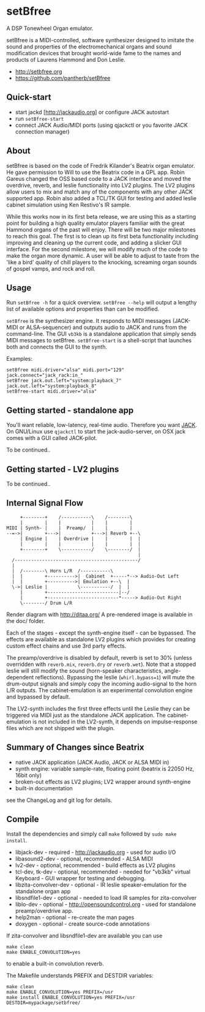 setBfree
========

A DSP Tonewheel Organ emulator.

setBfree is a MIDI-controlled, software synthesizer designed to imitate the
sound and properties of the electromechanical organs and sound modification
devices that brought world-wide fame to the names and products of Laurens
Hammond and Don Leslie.

*   http://setbfree.org
*   https://github.com/pantherb/setBfree


Quick-start
-----------

 - start jackd [http://jackaudio.org] or configure JACK autostart
 - run `setBfree-start`
 - connect JACK Audio/MIDI ports (using qjackctl or you favorite JACK
   connection manager)


About
-----

setBfree is based on the code of Fredrik Kilander's Beatrix organ emulator. He
gave permission to Will to use the Beatrix code in a GPL app. Robin Gareus
changed the OSS based code to a JACK interface and moved the overdrive, reverb,
and leslie functionality into LV2 plugins. The LV2 plugins allow users to mix
and match any of the components with any other JACK supported app. Robin also
added a TCL/TK GUI for testing and added leslie cabinet simulation using Ken
Restivo's IR sample.

While this works now in its first beta release, we are using this as a starting
point for building a high quality emulator players familiar with the great
Hammond organs of the past will enjoy. There will be two major milestones to
reach this goal. The first is to clean up its first beta functionality
including improving and cleaning up the current code, and adding a slicker GUI
interface. For the second milestone, we will modify much of the code to make
the organ more dynamic. A user will be able to adjust to taste from the 'like a
bird' quality of chill players to the knocking, screaming organ sounds of
gospel vamps, and rock and roll.


Usage
-----

Run `setBfree -h` for a quick overview. `setBfree --help` will output a
lengthy list of available options and properties than can be modified.

`setBfree` is the synthesizer engine. It responds to MIDI messages (JACK-MIDI
or ALSA-sequencer) and outputs audio to JACK and runs from the command-line.
The GUI `vb3kb` is a standalone application that simply sends MIDI messages to
setBfree. `setBfree-start` is a shell-script that launches both and connects
the GUI to the synth.

Examples:

	setBfree midi.driver="alsa" midi.port="129" jack.connect="jack_rack:in_"
	setBfree jack.out.left="system:playback_7" jack.out.left="system:playback_8"
	setBfree-start midi.driver="alsa"


Getting started - standalone app
--------------------------------

You'll want reliable, low-latency, real-time audio. Therefore you want
[JACK](http://jackaudio.org/). On GNU/Linux use `qjackctl` to start the
jack-audio-server, on OSX jack comes with a GUI called JACK-pilot.

To be continued..


Getting started - LV2 plugins
-----------------------------

To be continued..


Internal Signal Flow
--------------------

	     +--------+    /-----------\    /--------\
	     |        |    |           |    |        |
	MIDI | Synth- |    |  Preamp/  |    |        |
	--=->|        +--->|           +--->| Reverb +--\
	     | Engine |    | Overdrive |    |        |  |
	     |        |    |           |    |        |  |
	     +--------+    \-----------/    \--------/  |
	                                                |
	  /---------------------------------------------/
	  |
	  |  /--------\ Horn L/R  /-----------\
	  |  |        +---------->|  Cabinet  +-----*--> Audio-Out Left
	  |  |        +---------->| Emulation +--\  |
	  \->| Leslie |           \-----------/  |  |
	     |        +--------------------------|--/
	     |        +--------------------------*-----> Audio-Out Right
	     \--------/ Drum L/R

Render diagram with http://ditaa.org/ 
A pre-rendered image is available in the doc/ folder.

Each of the stages - except the synth-engine itself - can be bypassed. The
effects are available as standalone LV2 plugins which provides for creating
custom effect chains and use 3rd party effects.

The preamp/overdrive is disabled by default, reverb is set to 30% (unless
overridden with `reverb.mix`, `reverb.dry` or `reverb.wet`). Note that a
stopped leslie will still modify the sound (horn-speaker characteristics,
angle-dependent reflections). Bypassing the leslie (`whirl.bypass=1`) will mute
the drum-output signals and simply copy the incoming audio-signal to the horn
L/R outputs. The cabinet-emulation is an experimental convolution engine and
bypassed by default.

The LV2-synth includes the first three effects until the Leslie they can be
triggered via MIDI just as the standalone JACK application. The
cabinet-emulation is not included in the LV2-synth, it depends on
impulse-response files which are not shipped with the plugin.


Summary of Changes since Beatrix
--------------------------------

*   native JACK application (JACK Audio, JACK or ALSA MIDI in)
*   synth engine: variable sample-rate, floating point (beatrix is 22050 Hz, 16bit only)
*   broken-out effects as LV2 plugins; LV2 wrapper around synth-engine
*   built-in documentation

see the ChangeLog and git log for details.


Compile
-------

Install the dependencies and simply call `make` followed by `sudo make install`.

*   libjack-dev - required - http://jackaudio.org - used for audio I/O
*   libasound2-dev - optional, recommended - ALSA MIDI
*   lv2-dev - optional, recommended - build effects as LV2 plugins
*   tcl-dev, tk-dev - optional, recommended - needed for "vb3kb" virtual Keyboard - GUI wrapper for testing and debugging.
*   libzita-convolver-dev - optional - IR leslie speaker-emulation for the standalone organ app
*   libsndfile1-dev - optional - needed to load IR samples for zita-convolver
*   liblo-dev - optional - http://opensoundcontrol.org - used for standalone preamp/overdrive app.
*   help2man - optional - re-create the man pages
*   doxygen - optional - create source-code annotations


If zita-convolver and libsndfile1-dev are available you can use

	make clean
	make ENABLE_CONVOLUTION=yes

to enable a built-in convolution reverb.


The Makefile understands PREFIX and DESTDIR variables:

	make clean
	make ENABLE_CONVOLUTION=yes PREFIX=/usr
	make install ENABLE_CONVOLUTION=yes PREFIX=/usr DESTDIR=mypackage/setbfree/

